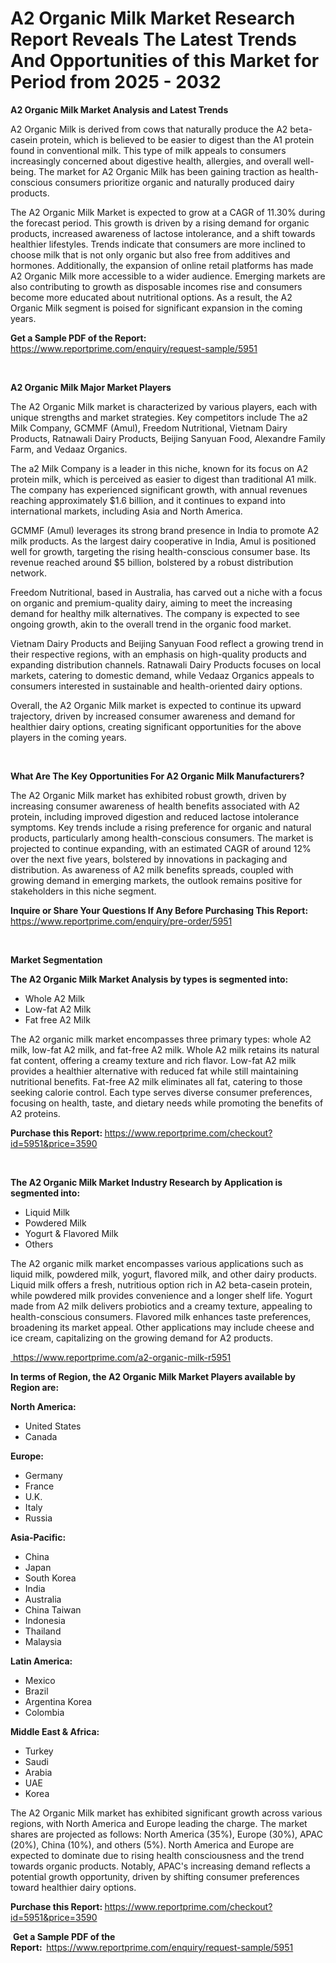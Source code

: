 <p><h1>A2 Organic Milk Market Research Report Reveals The Latest Trends And Opportunities of this Market for Period from 2025 - 2032</h1></p><p><strong>A2 Organic Milk Market Analysis and Latest Trends</strong></p>
<p><p>A2 Organic Milk is derived from cows that naturally produce the A2 beta-casein protein, which is believed to be easier to digest than the A1 protein found in conventional milk. This type of milk appeals to consumers increasingly concerned about digestive health, allergies, and overall well-being. The market for A2 Organic Milk has been gaining traction as health-conscious consumers prioritize organic and naturally produced dairy products.</p><p>The A2 Organic Milk Market is expected to grow at a CAGR of 11.30% during the forecast period. This growth is driven by a rising demand for organic products, increased awareness of lactose intolerance, and a shift towards healthier lifestyles. Trends indicate that consumers are more inclined to choose milk that is not only organic but also free from additives and hormones. Additionally, the expansion of online retail platforms has made A2 Organic Milk more accessible to a wider audience. Emerging markets are also contributing to growth as disposable incomes rise and consumers become more educated about nutritional options. As a result, the A2 Organic Milk segment is poised for significant expansion in the coming years.</p></p>
<p><strong>Get a Sample PDF of the Report:&nbsp;</strong> <a href="https://www.reportprime.com/enquiry/request-sample/5951?utm_campaign=4459&utm_medium=2&utm_source=Github&utm_content=ia&utm_term=14052025&utm_id=a2-organic-milk">https://www.reportprime.com/enquiry/request-sample/5951</a></p>
<p>&nbsp;</p>
<p><strong>A2 Organic Milk Major Market Players</strong></p>
<p><p>The A2 Organic Milk market is characterized by various players, each with unique strengths and market strategies. Key competitors include The a2 Milk Company, GCMMF (Amul), Freedom Nutritional, Vietnam Dairy Products, Ratnawali Dairy Products, Beijing Sanyuan Food, Alexandre Family Farm, and Vedaaz Organics.</p><p>The a2 Milk Company is a leader in this niche, known for its focus on A2 protein milk, which is perceived as easier to digest than traditional A1 milk. The company has experienced significant growth, with annual revenues reaching approximately $1.6 billion, and it continues to expand into international markets, including Asia and North America.</p><p>GCMMF (Amul) leverages its strong brand presence in India to promote A2 milk products. As the largest dairy cooperative in India, Amul is positioned well for growth, targeting the rising health-conscious consumer base. Its revenue reached around $5 billion, bolstered by a robust distribution network.</p><p>Freedom Nutritional, based in Australia, has carved out a niche with a focus on organic and premium-quality dairy, aiming to meet the increasing demand for healthy milk alternatives. The company is expected to see ongoing growth, akin to the overall trend in the organic food market.</p><p>Vietnam Dairy Products and Beijing Sanyuan Food reflect a growing trend in their respective regions, with an emphasis on high-quality products and expanding distribution channels. Ratnawali Dairy Products focuses on local markets, catering to domestic demand, while Vedaaz Organics appeals to consumers interested in sustainable and health-oriented dairy options.</p><p>Overall, the A2 Organic Milk market is expected to continue its upward trajectory, driven by increased consumer awareness and demand for healthier dairy options, creating significant opportunities for the above players in the coming years.</p></p>
<p>&nbsp;</p>
<p><strong>What Are The Key Opportunities For A2 Organic Milk Manufacturers?</strong></p>
<p><p>The A2 Organic Milk market has exhibited robust growth, driven by increasing consumer awareness of health benefits associated with A2 protein, including improved digestion and reduced lactose intolerance symptoms. Key trends include a rising preference for organic and natural products, particularly among health-conscious consumers. The market is projected to continue expanding, with an estimated CAGR of around 12% over the next five years, bolstered by innovations in packaging and distribution. As awareness of A2 milk benefits spreads, coupled with growing demand in emerging markets, the outlook remains positive for stakeholders in this niche segment.</p></p>
<p><strong>Inquire or Share Your Questions If Any Before Purchasing This Report:</strong> <a href="https://www.reportprime.com/enquiry/pre-order/5951?utm_campaign=4459&utm_medium=2&utm_source=Github&utm_content=ia&utm_term=14052025&utm_id=a2-organic-milk">https://www.reportprime.com/enquiry/pre-order/5951</a></p>
<p>&nbsp;</p>
<p><strong>Market Segmentation</strong></p>
<p><strong>The A2 Organic Milk Market Analysis by types is segmented into:</strong></p>
<p><ul><li>Whole A2 Milk</li><li>Low-fat A2 Milk</li><li>Fat free A2 Milk</li></ul></p>
<p><p>The A2 organic milk market encompasses three primary types: whole A2 milk, low-fat A2 milk, and fat-free A2 milk. Whole A2 milk retains its natural fat content, offering a creamy texture and rich flavor. Low-fat A2 milk provides a healthier alternative with reduced fat while still maintaining nutritional benefits. Fat-free A2 milk eliminates all fat, catering to those seeking calorie control. Each type serves diverse consumer preferences, focusing on health, taste, and dietary needs while promoting the benefits of A2 proteins.</p></p>
<p><strong>Purchase this Report:&nbsp;</strong><a href="https://www.reportprime.com/checkout?id=5951&price=3590&utm_campaign=4459&utm_medium=2&utm_source=Github&utm_content=ia&utm_term=14052025&utm_id=a2-organic-milk">https://www.reportprime.com/checkout?id=5951&price=3590</a></p>
<p>&nbsp;</p>
<p><strong>The A2 Organic Milk Market Industry Research by Application is segmented into:</strong></p>
<p><ul><li>Liquid Milk</li><li>Powdered Milk</li><li>Yogurt & Flavored Milk</li><li>Others</li></ul></p>
<p><p>The A2 organic milk market encompasses various applications such as liquid milk, powdered milk, yogurt, flavored milk, and other dairy products. Liquid milk offers a fresh, nutritious option rich in A2 beta-casein protein, while powdered milk provides convenience and a longer shelf life. Yogurt made from A2 milk delivers probiotics and a creamy texture, appealing to health-conscious consumers. Flavored milk enhances taste preferences, broadening its market appeal. Other applications may include cheese and ice cream, capitalizing on the growing demand for A2 products.</p></p>
<p><a href="https://www.reportprime.com/a2-organic-milk-r5951?utm_campaign=4459&utm_medium=2&utm_source=Github&utm_content=ia&utm_term=14052025&utm_id=a2-organic-milk">&nbsp;https://www.reportprime.com/a2-organic-milk-r5951</a></p>
<p><strong>In terms of Region, the A2 Organic Milk Market Players available by Region are:</strong></p>
<p>
    <p> <strong> North America: </strong>
        <ul>
            <li>United States</li>
            <li>Canada</li>
        </ul>
        </p> 
    <p> <strong> Europe: </strong>
        <ul>
            <li>Germany</li>
            <li>France</li>
            <li>U.K.</li>
            <li>Italy</li>
            <li>Russia</li>
        </ul>
        </p> 
    <p> <strong> Asia-Pacific: </strong>
        <ul>
            <li>China</li>
            <li>Japan</li>
            <li>South Korea</li>
            <li>India</li>
            <li>Australia</li>
            <li>China Taiwan</li>
            <li>Indonesia</li>
            <li>Thailand</li>
            <li>Malaysia</li>
        </ul>
        </p> 
    <p> <strong> Latin America: </strong>
        <ul>
            <li>Mexico</li>
            <li>Brazil</li>
            <li>Argentina Korea</li>
            <li>Colombia</li>
        </ul>
        </p> 
    <p> <strong> Middle East & Africa: </strong>
        <ul>
            <li>Turkey</li>
            <li>Saudi</li>
            <li>Arabia</li>
            <li>UAE</li>
            <li>Korea</li>
        </ul>
    </p>
    </p>
<p><p>The A2 Organic Milk market has exhibited significant growth across various regions, with North America and Europe leading the charge. The market shares are projected as follows: North America (35%), Europe (30%), APAC (20%), China (10%), and others (5%). North America and Europe are expected to dominate due to rising health consciousness and the trend towards organic products. Notably, APAC's increasing demand reflects a potential growth opportunity, driven by shifting consumer preferences toward healthier dairy options.</p></p>
<p><strong>Purchase this Report: </strong><a href="https://www.reportprime.com/checkout?id=5951&price=3590&utm_campaign=4459&utm_medium=2&utm_source=Github&utm_content=ia&utm_term=14052025&utm_id=a2-organic-milk">https://www.reportprime.com/checkout?id=5951&price=3590</a></p>
<p>&nbsp;<strong>Get a Sample PDF of the Report:&nbsp;&nbsp;</strong><a href="https://www.reportprime.com/enquiry/request-sample/5951?utm_campaign=4459&utm_medium=2&utm_source=Github&utm_content=ia&utm_term=14052025&utm_id=a2-organic-milk">https://www.reportprime.com/enquiry/request-sample/5951</a></p>
<p><strong></strong></p>
<p><p></p><p></p><p></p></p>